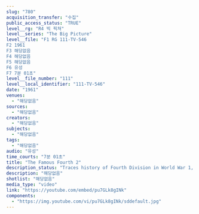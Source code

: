 ```yaml
---
slug: "780"
acquisition_transfer: "수집"
public_access_status: "TRUE"
level__rg: "R4 빅 픽쳐"
level__series: "The Big Picture"
level__file: "F1 RG 111-TV-546
F2 1961
F3 해당없음
F4 해당없음
F5 해당없음
F6 유성
F7 7분 01초"
level__file_number: "111"
level__local_identifier: "111-TV-546"
date: "1961"
venues: 
  - "해당없음"
sources: 
  - "해당없음"
creators: 
  - "해당없음"
subjects: 
  - "해당없음"
tags: 
  - "해당없음"
audio: "유성"
time_courts: "7분 01초"
title: "The Famous Fourth 2"
description_status: "Traces history of Fourth Division in World War 1, 2, and concludes with airlift of unit across North Pole to assignment in West Germany."
description: "해당없음"
shotlist: "해당없음"
media_type: "video"
link: "https://youtube.com/embed/pu7GLk8gINk"
components: 
  - "https://img.youtube.com/vi/pu7GLk8gINk/sddefault.jpg"
---
```

